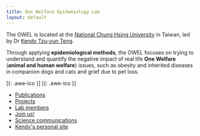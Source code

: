 ```yaml
---
title: One Welfare Epidemiology Lab
layout: default
---
```

The OWEL is located at the <span><a href="http://www.vm.nchu.edu.tw/" target="_blank" rel="noopener noreferrer"> National Chung Hsing University</a></span> in Taiwan, led by Dr <span><a href="https://scholar.google.com/citations?user=FO4xM_oAAAAJ&hl=en/" target="_blank" rel="noopener noreferrer"> Kendy Tzu-yun Teng</a></span>.

Through applying **epidemiological methods**, the OWEL focuses on trying to understand and quantify the negative impact of real life **One Welfare** (**animal and human welfare**) issues, such as obesity and inherited diseases in companion dogs and cats and grief due to pet loss. 

[[<i class="fa fa-envelope-o"></i>](mailto:kendy.t.teng@gmail.com){: .awe-ico }]
[[<i class="fa fa-instagram"></i>](https://www.instagram.com/one_welf_epi/){: .awe-ico }]

* [Publications](/publications/)        
* [Projects](/projects/)
* [Lab members](/members/)
* [Join us!](/join_us/)
* [Science communications](/communications/)
* [Kendy's personal site](/kendy/)
